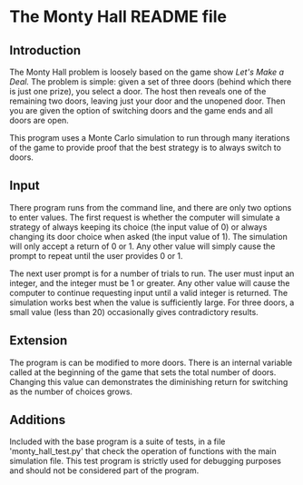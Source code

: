 # The Monty Hall README file

## Introduction
The Monty Hall problem is loosely based on the game show *Let's Make a Deal.*
The problem is simple: given a set of three doors (behind which there is just
one prize), you select a door. The host then reveals one of the remaining two doors, leaving just your door and the unopened door. Then you are given the
option of switching doors and the game ends and all doors are open.

This program uses a Monte Carlo simulation to run through many iterations of
the game to provide proof that the best strategy is to always switch to doors.

## Input
There program runs from the command line, and there are only two options to
enter values. The first request is whether the computer will simulate a
strategy of always keeping its choice (the input value of 0) or always changing
its door choice when asked (the input value of 1). The simulation will only
accept a return of 0 or 1. Any other value will simply cause the prompt to
repeat until the user provides 0 or 1.

The next user prompt is for a number of trials to run. The user must input an
integer, and the integer must be 1 or greater. Any other value will cause the
computer to continue requesting input until a valid integer is returned. The
simulation works best when the value is sufficiently large. For three doors, a
small value (less than 20) occasionally gives contradictory results.

## Extension
The program is can be modified to more doors. There is an internal variable
called at the beginning of the game that sets the total number of doors.
Changing this value can demonstrates the diminishing return for switching as
the number of choices grows.

## Additions
Included with the base program is a suite of tests, in a file 'monty_hall_test.py' that check the operation of functions with the main simulation file. This test program is strictly used for debugging purposes and should not be considered part of the program.
